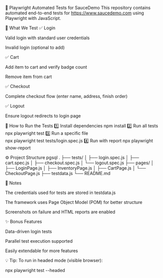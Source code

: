 🧪 Playwright Automated Tests for SauceDemo This repository contains automated end-to-end tests for https://www.saucedemo.com using Playwright with JavaScript.

📌 What We Test ✅ Login

Valid login with standard user credentials

Invalid login (optional to add)

✅ Cart

Add item to cart and verify badge count

Remove item from cart

✅ Checkout

Complete checkout flow (enter name, address, finish order)

✅ Logout

Ensure logout redirects to login page

🚀 How to Run the Tests 
1️⃣ Install dependencies 
    npm install 
2️⃣ Run all tests 
    npx playwright test 
3️⃣ Run a specific file  
    npx playwright test tests/login.spec.js 
4️⃣ Run with report 
    npx playwright show-report 

⚙ Project Structure pgsql . 
├── tests/ │ 
    ├── login.spec.js │ 
    ├── cart.spec.js │ 
    ├── checkout.spec.js │ 
    └── logout.spec.js 
├── pages/ │ 
    ├── LoginPage.js │ 
    ├── InventoryPage.js │ 
    ├── CartPage.js │ 
    └── CheckoutPage.js 
├── testdata.js 
└── README.md

📝 Notes

The credentials used for tests are stored in testdata.js

The framework uses Page Object Model (POM) for better structure

Screenshots on failure and HTML reports are enabled

✨ Bonus Features

Data-driven login tests

Parallel test execution supported

Easily extendable for more features

💡 Tip: To run in headed mode (visible browser):

npx playwright test --headed
